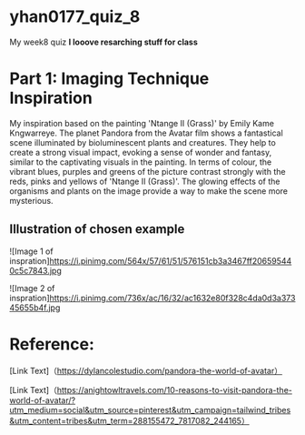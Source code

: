# yhan0177_quiz_8
My week8 quiz
**I looove resarching stuff for class**

# Part 1: Imaging Technique Inspiration
My inspiration based on the painting 'Ntange II (Grass)' by Emily Kame Kngwarreye. The planet Pandora from the Avatar film shows a fantastical scene illuminated by bioluminescent plants and creatures. They help to create a strong visual impact, evoking a sense of wonder and fantasy, similar to the captivating visuals in the painting. In terms of colour, the vibrant blues, purples and greens of the picture contrast strongly with the reds, pinks and yellows of 'Ntange II (Grass)'. The glowing effects of the organisms and plants on the image provide a way to make the scene more mysterious.
## Illustration of chosen example
![Image 1 of inspration]https://i.pinimg.com/564x/57/61/51/576151cb3a3467ff206595440c5c7843.jpg

![Image 2 of inspration]https://i.pinimg.com/736x/ac/16/32/ac1632e80f328c4da0d3a37345655b4f.jpg


# Reference:
[Link Text]（https://dylancolestudio.com/pandora-the-world-of-avatar）

[Link Text]（https://anightowltravels.com/10-reasons-to-visit-pandora-the-world-of-avatar/?utm_medium=social&utm_source=pinterest&utm_campaign=tailwind_tribes&utm_content=tribes&utm_term=288155472_7817082_244165）

